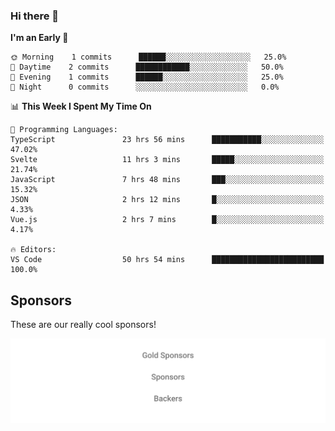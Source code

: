 ### Hi there 👋

<!--
**alexanderniebuhr/alexanderniebuhr** is a ✨ _special_ ✨ repository because its `README.md` (this file) appears on your GitHub profile.

Here are some ideas to get you started:

- 🔭 I’m currently working on ...
- 🌱 I’m currently learning ...
- 👯 I’m looking to collaborate on ...
- 🤔 I’m looking for help with ...
- 💬 Ask me about ...
- 📫 How to reach me: ...
- 😄 Pronouns: ...
- ⚡ Fun fact: ...
-->

<!--START_SECTION:waka-->
**I'm an Early 🐤** 

```text
🌞 Morning    1 commits      ██████░░░░░░░░░░░░░░░░░░░   25.0% 
🌆 Daytime    2 commits      ████████████░░░░░░░░░░░░░   50.0% 
🌃 Evening    1 commits      ██████░░░░░░░░░░░░░░░░░░░   25.0% 
🌙 Night      0 commits      ░░░░░░░░░░░░░░░░░░░░░░░░░   0.0%

```


📊 **This Week I Spent My Time On** 

```text
💬 Programming Languages: 
TypeScript               23 hrs 56 mins      ███████████░░░░░░░░░░░░░░   47.02% 
Svelte                   11 hrs 3 mins       █████░░░░░░░░░░░░░░░░░░░░   21.74% 
JavaScript               7 hrs 48 mins       ███░░░░░░░░░░░░░░░░░░░░░░   15.32% 
JSON                     2 hrs 12 mins       █░░░░░░░░░░░░░░░░░░░░░░░░   4.33% 
Vue.js                   2 hrs 7 mins        █░░░░░░░░░░░░░░░░░░░░░░░░   4.17%

🔥 Editors: 
VS Code                  50 hrs 54 mins      █████████████████████████   100.0%

```


<!--END_SECTION:waka-->

## Sponsors

These are our really cool sponsors!

<!-- sponsors -->

<!-- sponsors -->

<p align="center">
  <a href="https://github.com/sponsors/alexanderniebuhr">
    <img src='./sponsors.svg'/>
  </a>
</p>
